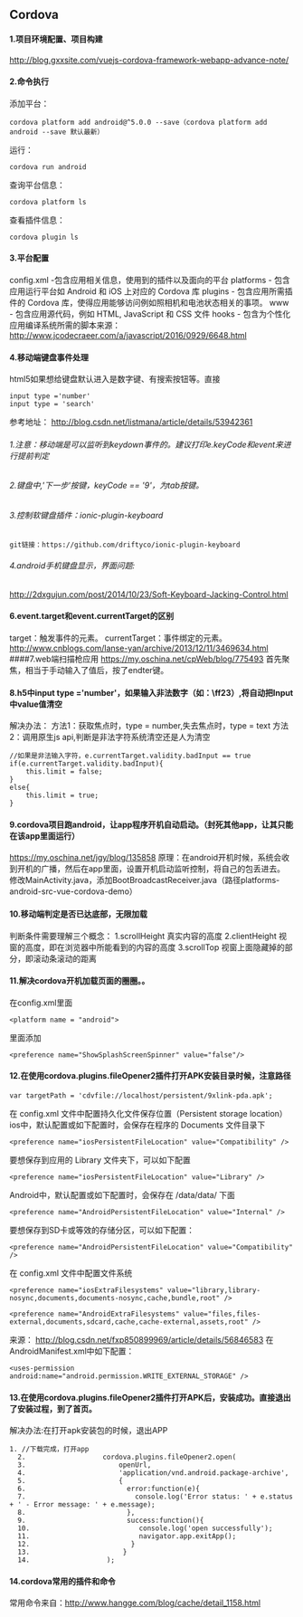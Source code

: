 ## Cordova
#### 1.项目环境配置、项目构建
http://blog.gxxsite.com/vuejs-cordova-framework-webapp-advance-note/
#### 2.命令执行
添加平台：
```
cordova platform add android@^5.0.0 --save（cordova platform add android --save 默认最新）
```

运行：
```
cordova run android
```

查询平台信息：
```
cordova platform ls
```

查看插件信息：
```
cordova plugin ls
```
#### 3.平台配置
config.xml -包含应用相关信息，使用到的插件以及面向的平台
platforms - 包含应用运行平台如 Android 和 iOS 上对应的 Cordova 库
plugins - 包含应用所需插件的 Cordova 库，使得应用能够访问例如照相机和电池状态相关的事项。
www - 包含应用源代码，例如 HTML, JavaScript 和 CSS 文件
hooks - 包含为个性化应用编译系统所需的脚本来源：
 http://www.jcodecraeer.com/a/javascript/2016/0929/6648.html

#### 4.移动端键盘事件处理
html5如果想给键盘默认进入是数字键、有搜索按钮等。直接
```
input type ='number'
input type = 'search'
```
参考地址：
http://blog.csdn.net/listmana/article/details/53942361
######    1.注意：移动端是可以监听到keydown事件的。建议打印e.keyCode和event来进行提前判定
###### 2.键盘中,'下一步'按键，keyCode == '9'，为tab按键。 
######    3.控制软键盘插件：ionic-plugin-keyboard
```
git链接：https://github.com/driftyco/ionic-plugin-keyboard
```
###### 4.android手机键盘显示，界面问题:
   http://2dxgujun.com/post/2014/10/23/Soft-Keyboard-Jacking-Control.html

#### 6.event.target和event.currentTarget的区别
target：触发事件的元素。
currentTarget：事件绑定的元素。
http://www.cnblogs.com/lanse-yan/archive/2013/12/11/3469634.html 
####7.web端扫描枪应用
https://my.oschina.net/cpWeb/blog/775493
首先聚焦，相当于手动输入了值后，按了endter键。
#### 8.h5中input type ='number'，如果输入非法数字（如：\ff23）,将自动把Input中value值清空
解决办法：
方法1：获取焦点时，type = number,失去焦点时，type = text
方法2：调用原生js api,判断是非法字符系统清空还是人为清空

```
//如果是非法输入字符，e.currentTarget.validity.badInput == true
if(e.currentTarget.validity.badInput){
	this.limit = false;
}
else{
	this.limit = true;
}
```

#### 9.cordova项目跑android，让app程序开机自动启动。（封死其他app，让其只能在该app里面运行）
https://my.oschina.net/jgy/blog/135858
原理：在android开机时候，系统会收到开机的广播，然后在app里面，设置开机启动监听控制，将自己的包丢进去。
修改MainActivity.java，添加BootBroadcastReceiver.java（路径platforms-android-src-vue-cordova-demo）

#### 10.移动端判定是否已达底部，无限加载
判断条件需要理解三个概念：
	1.scrollHeight 真实内容的高度
	2.clientHeight 视窗的高度，即在浏览器中所能看到的内容的高度
	3.scrollTop 视窗上面隐藏掉的部分，即滚动条滚动的距离
#### 11.解决cordova开机加载页面的圈圈。。
在config.xml里面 
```
<platform name = "android">
```
里面添加
```
<preference name="ShowSplashScreenSpinner" value="false"/>
```

#### 12.在使用cordova.plugins.fileOpener2插件打开APK安装目录时候，注意路径
```
var targetPath = 'cdvfile://localhost/persistent/9xlink-pda.apk';
```
在 config.xml 文件中配置持久化文件保存位置（Persistent storage location）
ios中，默认配置或如下配置时，会保存在程序的 Documents 文件目录下
```
<preference name="iosPersistentFileLocation" value="Compatibility" /> 
```
要想保存到应用的 Library 文件夹下，可以如下配置
```
<preference name="iosPersistentFileLocation" value="Library" />
```
Android中，默认配置或如下配置时，会保存在 /data/data/<packageId> 下面
```
<preference name="AndroidPersistentFileLocation" value="Internal" />
```
要想保存到SD卡或等效的存储分区，可以如下配置：
```
<preference name="AndroidPersistentFileLocation" value="Compatibility" />
```
在 config.xml 文件中配置文件系统
```
<preference name="iosExtraFilesystems" value="library,library-nosync,documents,documents-nosync,cache,bundle,root" />
```
```
<preference name="AndroidExtraFilesystems" value="files,files-external,documents,sdcard,cache,cache-external,assets,root" />
```
来源： http://blog.csdn.net/fxp850899969/article/details/56846583
在AndroidManifest.xml中如下配置：
```
<uses-permission android:name="android.permission.WRITE_EXTERNAL_STORAGE" />
```
#### 13.在使用cordova.plugins.fileOpener2插件打开APK后，安装成功。直接退出了安装过程，到了首页。
解决办法:在打开apk安装包的时候，退出APP
  
```
1. //下载完成，打开app
  2.                   cordova.plugins.fileOpener2.open(
  3.                       openUrl, 
  4.                       'application/vnd.android.package-archive',
  5.                       {
  6.                         error:function(e){
  7.                           console.log('Error status: ' + e.status + ' - Error message: ' + e.message);
  8.                         },
  9.                         success:function(){
  10.                           console.log('open successfully');
  11.                           navigator.app.exitApp();
  12.                         }
  13.                       }
  14.                   );
```
#### 14.cordova常用的插件和命令
常用命令来自：http://www.hangge.com/blog/cache/detail_1158.html

 
